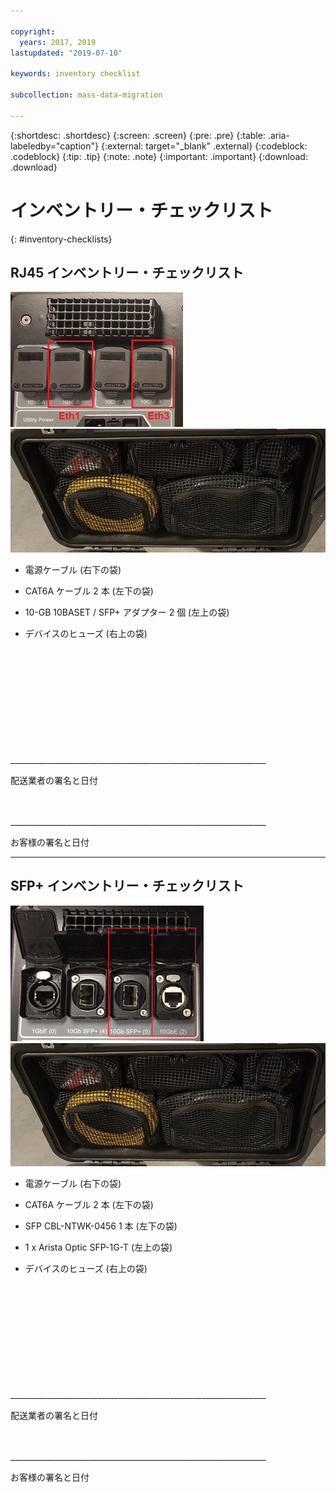```yaml
---

copyright:
  years: 2017, 2019
lastupdated: "2019-07-10"

keywords: inventory checklist

subcollection: mass-data-migration

---
```


{:shortdesc: .shortdesc}
{:screen: .screen}
{:pre: .pre}
{:table: .aria-labeledby="caption"}
{:external: target="_blank" .external}
{:codeblock: .codeblock}
{:tip: .tip}
{:note: .note}
{:important: .important}
{:download: .download}

# インベントリー・チェックリスト
{: #inventory-checklists}

## RJ45 インベントリー・チェックリスト

![RJ45 ポート](/images/RJ45Ports.png)
![大量データ・マイグレーション・インベントリー](/images/MDMDeviceInventory.png)



-	電源ケーブル (右下の袋)

-	CAT6A ケーブル 2 本 (左下の袋)

-	10-GB 10BASET / SFP+ アダプター 2 個 (左上の袋)

-	デバイスのヒューズ (右上の袋)



</br>
</br>
</br>
</br>
</br>
</br>
</br>
</br>
</hr>
</br>
</hr>    
</br>
________________________________________________________________

配送業者の署名と日付


</br>
</hr>
</br>
________________________________________________________________

お客様の署名と日付




<hr>

## SFP+ インベントリー・チェックリスト

![SFP ポート](/images/SFP+Ports.png)
![大量データ・マイグレーション・インベントリー](/images/MDMDeviceInventory.png)


-	電源ケーブル (右下の袋)

-	CAT6A ケーブル 2 本 (左下の袋)

-	SFP CBL-NTWK-0456 1 本 (左下の袋)

- 1 x Arista Optic SFP-1G-T (左上の袋)

-	デバイスのヒューズ (右上の袋)



</br>
</br>
</br>
</br>
</br>
</br>
</br>
</br>
</hr>
</br>
</hr>    
</br>
________________________________________________________________

配送業者の署名と日付


</br>
</hr>
</br>
________________________________________________________________

お客様の署名と日付
